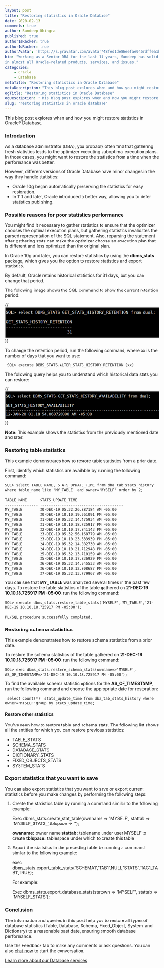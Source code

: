 ```yaml
---
layout: post
title: "Restoring statistics in Oracle Database"
date: 2020-02-13
comments: true
author: Sundeep Dhingra
published: true
authorIsRacker: true
authorIsRacker: true
authorAvatar: 'https://s.gravatar.com/avatar/48fed1de86eefae0457dffea1b4bcf64'
bio: "Working as a Senior DBA for the last 15 years, Sundeep has solid expertise
in almost all Oracle-related products, services, and issues."
categories:
    - Oracle
    - Database
metaTitle: "Restoring statistics in Oracle Database"
metaDescription: "This blog post explores when and how you might restore statistics in Oracle&reg; Database."
ogTitle: "Restoring statistics in Oracle Database"
ogDescription: "This blog post explores when and how you might restore statistics in Oracle&reg; Database."
slug: "restoring statistics in oracle database" 
---
```


This blog post explores when and how you might restore statistics in Oracle&reg;
Database.

<!--more-->

### Introduction

As a database administrator (DBA), you probably often find that gathering fresh
statistics leads to the optimizer executing suboptimal execution plans. In those
cases, you might want to restore the statistics from a time when the performance
was better.

However, different versions of Oracle Database have minor changes in the way
they handle statistics:

- Oracle 10g began automatically preserving the statistics for easy restoration.
- In 11.1 and later, Oracle introduced a better way, allowing you to defer
  statistics publishing.

### Possible reasons for poor statistics performance

You might find it necessary to gather statistics to ensure that the optimizer
chooses the optimal execution plans, but gathering statistics invalidates the
parsed representation of the SQL statement. Also, reparsing the statement after
gathering stats can make the optimizer choose an execution plan that is
different and less optimized than the original plan.

In Oracle 10g and later, you can restore statistics by using the **dbms_stats**
package, which gives you the option to restore statistics and export statistics.

By default, Oracle retains historical statistics for 31 days, but you can change
that period.

The following image shows the SQL command to show the current retention period:

{{<img src="Picture1.png" title="" alt="">}}

To change the retention period, run the following command, where *xx* is the
number of days that you want to use:

	 SQL> execute DBMS_STATS.ALTER_STATS_HISTORY_RETENTION (xx)

The following query helps you to understand which historical data stats you can
restore:

{{<img src="Picture2.png" title="" alt="">}}

**Note:** This example shows the statistics from the previously mentioned date
and later.

### Restoring table statistics

This example demonstrates how to restore table statistics from a prior date.

First, identify which statistics are available by running the following command:

    SQL> select TABLE_NAME, STATS_UPDATE_TIME from dba_tab_stats_history where table_name like 'MY_TABLE' and owner='MYSELF' order by 2;

    TABLE_NAME      STATS_UPDATE_TIME
    --------------- --------------------------------------
    MY_TABLE        20-DEC-19 05.32.26.887184 AM -05:00
    MY_TABLE        20-DEC-19 10.10.19.361091 PM -05:00
    MY_TABLE        21-DEC-19 05.32.14.475934 AM -05:00
    MY_TABLE        21-DEC-19 10.10.18.725917 PM -05:00
    MY_TABLE        22-DEC-19 10.10.17.841143 PM -05:00
    MY_TABLE        23-DEC-19 05.32.56.168779 AM -05:00
    MY_TABLE        23-DEC-19 10.10.23.633939 PM -05:00
    MY_TABLE        24-DEC-19 05.32.14.082730 AM -05:00
    MY_TABLE        24-DEC-19 10.10.21.712948 PM -05:00
    MY_TABLE        25-DEC-19 05.32.13.710159 AM -05:00
    MY_TABLE        25-DEC-19 10.10.17.836929 PM -05:00
    MY_TABLE        26-DEC-19 05.32.14.545533 AM -05:00
    MY_TABLE        26-DEC-19 10.10.12.808687 PM -05:00
    MY_TABLE        27-DEC-19 05.32.13.779967 AM -05:00

You can see that **MY_TABLE** was analyzed several times in the past few days.
To restore the table statistics of the table gathered on
**21-DEC-19 10.10.18.725917 PM -05:00**, run the following command:

    SQL> execute dbms_stats.restore_table_stats('MYSELF','MY_TABLE','21-DEC-19 10.10.18.725917 PM -05:00');

    PL/SQL procedure successfully completed.

### Restoring schema statistics

This example demonstrates how to restore schema statistics from a prior date.

To restore the schema statistics of the table gathered on
**21-DEC-19 10.10.18.725917 PM -05:00**, run the following command:

    SQL> exec dbms_stats.restore_schema_stats(ownname=>'MYSELF', AS_OF_TIMESTAMP=>'21-DEC-19 10.10.18.725917 PM -05:00');

To find the available schema statistic options for the **AS_OF_TIMESTAMP**, run
the following command and choose the appropriate date for restoration:

	 select count(*), stats_update_time from dba_tab_stats_history where owner='MYSELF'group by stats_update_time;

#### Restore other statistics

You've seen how to restore table and schema stats.  The following list shows
all the entities for which you can restore previous statistics:

-	TABLE\_STATS
-	SCHEMA\_STATS
-	DATABASE\_STATS
-	DICTIONARY\_STATS
-	FIXED\_OBJECTS\_STATS
-	SYSTEM\_STATS

### Export statistics that you want to save

You can also export statistics that you want to save or export
current statistics before you make changes by performing the following
steps:

1) Create the statistics table by running a command similar to the following example:

	 Exec dbms_stats.create_stat_table(ownname => 'MYSELF', stattab => 'MYSELF_STATS_<DATE>',tblspace => '<Tablespace Name>');

	**ownname:** owner name
	**stattab:** tablename under user MYSELF to create
	**tblspace:** tablespace under which to create this table

2) Export the statistics in the preceding table by running a command similar to
   the following example:

    exec dbms_stats.export_table_stats('SCHEMA1','TAB1',NULL,'STATS','TAG1_TAB1',TRUE);

   For example:

	 Exec dbms_stats.export_database_stats(statown => 'MYSELF', stattab => 'MYSELF_STATS');


### Conclusion

The information and queries in this post help you to restore all types of
database statistics (Table, Database, Schema, Fixed\_Object, System, and
Dictionary) to a reasonable past date, ensuring smooth database performance.

Use the Feedback tab to make any comments or ask questions. You can also
[chat now](https://www.rackspace.com/#chat) to start the conversation.

<a class="cta teal" id="cta" href="https://www.rackspace.com/dba-services">Learn more about our Database services</a>
